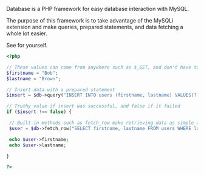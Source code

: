 Database is a PHP framework for easy database interaction with MySQL.

The purpose of this framework is to take advantage of the MySQLi extension and make queries, prepared statements, and data fetching a whole lot easier.

See for yourself.

```php
<?php

// These values can come from anywhere such as $_GET, and don't have to be escaped
$firstname = "Bob";
$lastname = "Brown";

// Insert data with a prepared statement
$insert = $db->query("INSERT INTO users (firstname, lastname) VALUES(?, ?)", array($firstname, $lastname));

// Truthy value if insert was successful, and false if it failed
if ($insert !== false) {

 // Built-in methods such as fetch_row make retrieving data as simple as...
 $user = $db->fetch_row("SELECT firstname, lastname FROM users WHERE lastname = 'Brown'");

 echo $user->firstname;
 echo $user->lastname;

}

?>
```